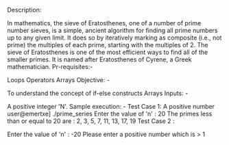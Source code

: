 Description:

In mathematics, the sieve of Eratosthenes, one of a number of prime number sieves, is a simple, ancient algorithm for finding all prime numbers up to any given limit. It does so by iteratively marking as composite (i.e., not prime) the multiples of each prime, starting with the multiples of 2.
The sieve of Eratosthenes is one of the most efficient ways to find all of the smaller primes. It is named after Eratosthenes of Cyrene, a Greek mathematician.
Pr-requisites:-

Loops
Operators
Arrays
Objective: -

To understand the concept of if-else constructs
Arrays
Inputs: -

A positive integer 'N'. 
Sample execution: -
Test Case 1: A positive number
user@emertxe] ./prime_series
Enter the value of 'n' : 20
The primes less than or equal to 20 are : 2, 3, 5, 7, 11, 13, 17, 19
Test Case 2 :

Enter the value of 'n' : -20
Please enter a positive number which is > 1

